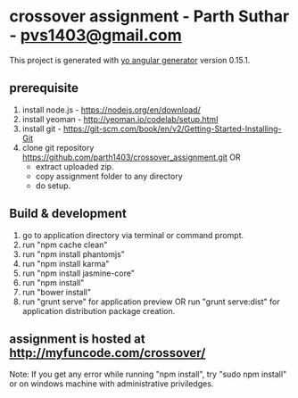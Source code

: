 # crossover assignment - Parth Suthar - pvs1403@gmail.com

This project is generated with [yo angular generator](https://github.com/yeoman/generator-angular)
version 0.15.1.

## prerequisite

1. install node.js - https://nodejs.org/en/download/
2. install yeoman - http://yeoman.io/codelab/setup.html
3. install git - https://git-scm.com/book/en/v2/Getting-Started-Installing-Git
4. clone git repository https://github.com/parth1403/crossover_assignment.git
    OR
   - extract uploaded zip.
   - copy assignment folder to any directory
   - do setup.

## Build & development
1. go to application directory via terminal or command prompt.
2. run "npm cache clean"
3. run "npm install phantomjs"
4. run "npm install karma"
5. run "npm install jasmine-core"
6. run "npm install"
7. run "bower install"
8. run "grunt serve" for application preview
   OR
   run "grunt serve:dist" for application distribution package creation.

## assignment is hosted at http://myfuncode.com/crossover/

Note: If you get any error while running "npm install", try "sudo npm install" or on windows machine with administrative priviledges.
